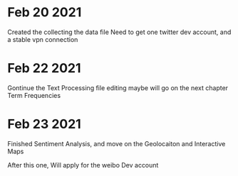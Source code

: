 # Feb 20 2021

Created the collecting the data file Need to get one twitter dev account, and a stable vpn
connection

# Feb 22 2021

Gontinue the Text Processing file editing maybe will go on the next chapter Term Frequencies

# Feb 23 2021

Finished Sentiment Analysis, and move on the Geolocaiton and Interactive Maps

After this one, Will apply for the weibo Dev account
